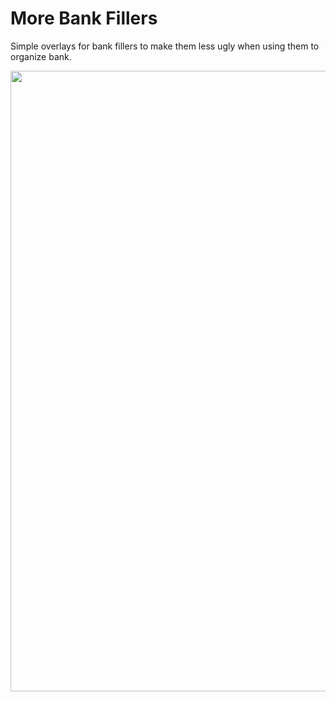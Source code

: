 # More Bank Fillers
Simple overlays for bank fillers to make them less ugly when using them to organize bank. 


<img src="https://i.imgur.com/YZrrLJS.mp4" width="993">
